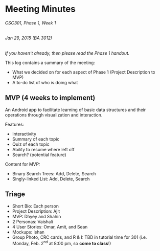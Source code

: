 # Meeting Minutes
###### CSC301, Phase 1, Week 1
###### Jan 29, 2015 (BA 3012)

_If you haven't already, then please read the Phase 1 handout._

This log contains a summary of the meeting:
 * What we decided on for each aspect of Phase 1 (Project Description to MVP)
 * A to-do list of who is doing what

## MVP (4 weeks to implement)
An Android app to facilitate learning of basic data structures and their operations through visualization and interaction.

Features: 
 * Interactivity
 * Summary of each topic 
 * Quiz of each topic
 * Ability to resume where left off
 * Search? (potential feature)

Content for MVP:
 * Binary Search Trees: Add, Delete, Search
 * Singly-linked List: Add, Delete, Search

## Triage
 * Short Bio:	Each person
 * Project Description: Ajit
 * MVP: Dhyey and Shahin
 * 2 Personas: Vaishali 
 * 4 User Stories: Omar, Amit, and Sean
 * Mockups: Ishan
 * Group Photo, CRC cards, and R & I: TBD in tutorial time for 301 (i.e. Monday, Feb. 2<sup>nd</sup> at 8:00 pm, so **come to class**!)

